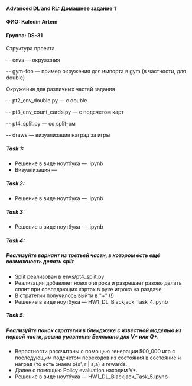 #### Advanced DL and RL: Домашнее задание 1
#### ФИО: Kaledin Artem
#### Группа: DS-31

Структура проекта 

-- envs — окружения

  -- gym-foo — пример окружения для импорта в gym (в частности, для double)
  
  Окружения для различных частей задания
  
  -- pt2_env_double.py — с double
  
  -- pt3_env_count_cards.py — с подсчетом карт
  
  -- pt4_split.py — со split-ом
  
-- draws — визуализация наград за игры

##### Task 1:
* Решение в виде ноутбука — .ipynb
* Визуализация — 

##### Task 2:
* Решение в виде ноутбука — .ipynb

##### Task 3:
* Решение в виде ноутбука — .ipynb


##### Task 4:
##### Реализуйте вариант из третьей части, в котором есть ещё возможность делать split
* Split реализован в envs/pt4_split.py
* Реализация добавляет нового игрока и разрешает разово делать сплит при совпадающих картах в руке игрока на раздаче
* В стратегии получилось выйти в "+" (!)
* Решение в виде ноутбука — HW1_DL_Blackjack_Task_4.ipynb

##### Task 5:
##### Реализуйте поиск стратегии в блекджеке с известной моделью из первой части, решив уравнения Беллмана для V* или Q*.
* Вероятности рассчитаны с помощью генерации 500_000 игр с последующим подсчетом переходов из состояния в состояние и наград 
  (то есть знаем p(s', r | s,a) и rewards.
* Далее с помощью Policy evaluation находим V*.
* Решение в виде ноутбука — HW1_DL_Blackjack_Task_5.ipynb
